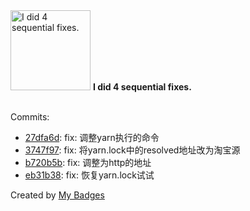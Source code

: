 <img src="https://my-badges.github.io/my-badges/fix-4.png" alt="I did 4 sequential fixes." title="I did 4 sequential fixes." width="128">
<strong>I did 4 sequential fixes.</strong>
<br><br>

Commits:

- <a href="https://github.com/eryajf/huntly/commit/27dfa6ded253dea18f8efca5c00b98eaba70d538">27dfa6d</a>: fix: 调整yarn执行的命令
- <a href="https://github.com/eryajf/huntly/commit/3747f970fa7741098eb0539f6e14e977af098e38">3747f97</a>: fix: 将yarn.lock中的resolved地址改为淘宝源
- <a href="https://github.com/eryajf/huntly/commit/b720b5b539fc27a77530e56d2fa9065ac21fb0c2">b720b5b</a>: fix: 调整为http的地址
- <a href="https://github.com/eryajf/huntly/commit/eb31b38ca82dc0e2506d8191b918e777d3e2a25e">eb31b38</a>: fix: 恢复yarn.lock试试


Created by <a href="https://github.com/my-badges/my-badges">My Badges</a>